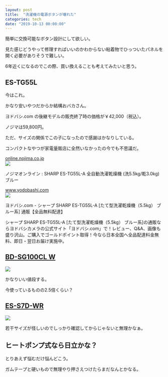 ```yaml
---
layout: post
title:  "洗濯機の電源ボタンが壊れた"
categories: tech
date: "2019-10-13 00:00:00"
---
```


簡単に交換可能なボタン設計にして欲しい。

見た感じどうやって修理すればいいのかわからない粘着物でひっついたパネルを開く必要がありそうで難しい。

6年近くになるのでこの際、買い換えることも考えてみたいと思う。

## ES-TG55L

今はこれ。

かなり安いやつだからか結構おバカさん。

ヨドバシ.com の後継モデルの販売終了時の価格が￥42,000（税込）。

ノジマは59,800円。

ただ、サイズの関係でこの子になったので感謝はかなりしている。

コンパクトなやつが家電量販店に全然いなかったの今でも不思議だ。


<div class="card">
  <a href="https://online.nojima.co.jp/4974019696256/1/cd/"></a>
  <div class="card__header">
    <a href="https://online.nojima.co.jp/4974019696256/1/cd/">online.nojima.co.jp</a>
  </div>
  <div class="card__image">
    <img src="https://online.nojima.co.jp/img/commodity/shop/1/commodity/4974019696256.jpg">
  </div>
  <div class="card__title">
    <p>ノジマオンライン : SHARP ES-TG55L-A 全自動洗濯乾燥機 (洗5.5kg/乾3.0kg) ブルー</p>
  </div>
  <div class="card__description">
    <p></p>
  </div>
</div>


<div class="card">
  <a href="https://www.yodobashi.com/product/100000001001315218/"></a>
  <div class="card__header">
    <a href="https://www.yodobashi.com/product/100000001001315218/">www.yodobashi.com</a>
  </div>
  <div class="card__image">
    <img src="https://image.yodobashi.com/product/100/000/001/001/315/218/100000001001315218_10203.jpg">
  </div>
  <div class="card__title">
    <p>ヨドバシ.com - シャープ SHARP ES-TG55L-A [たて型洗濯乾燥機（5.5kg） ブルー系] 通販【全品無料配達】</p>
  </div>
  <div class="card__description">
    <p>シャープ SHARP ES-TG55L-A [たて型洗濯乾燥機（5.5kg） ブルー系]の通販ならヨドバシカメラの公式サイト「ヨドバシ.com」で！レビュー、Q&A、画像も盛り沢山。ご購入でゴールドポイント取得！今なら日本全国へ全品配達料金無料、即日・翌日お届け実施中。</p>
  </div>
</div>


## [BD-SG100CL W](https://www.amazon.co.jp/dp/B07GXDM85B/ref=as_li_ss_tl?SubscriptionId=0571BBGTQZ5YYPEDSY02&ascsub&me=AN1VRQENFRJN5&linkCode=sl1&tag=infirmaria112-22&linkId=1f43c028794b58e52cf8478c636cec2a&language=ja_JP)

<div class="amazon">
<a href="https://www.amazon.co.jp/dp/B07GXDM85B/ref=as_li_ss_il?SubscriptionId=0571BBGTQZ5YYPEDSY02&ascsub&me=AN1VRQENFRJN5&linkCode=li3&tag=infirmaria112-22&linkId=5ecbaf0499b67be54600ebea96fc86b6&language=ja_JP" target="_blank"><img border="0" src="//ws-fe.amazon-adsystem.com/widgets/q?_encoding=UTF8&ASIN=B07GXDM85B&Format=_SL250_&ID=AsinImage&MarketPlace=JP&ServiceVersion=20070822&WS=1&tag=infirmaria112-22&language=ja_JP" ></a><img src="https://ir-jp.amazon-adsystem.com/e/ir?t=infirmaria112-22&language=ja_JP&l=li3&o=9&a=B07GXDM85B" width="1" height="1" border="0" alt="" style="border:none !important; margin:0px !important;" />
</div>

かなりいい値段する。

今使っているものの2.5倍くらい？

## [ES-S7D-WR](https://www.amazon.co.jp/%E3%82%B7%E3%83%A3%E3%83%BC%E3%83%97-SHARP-%E3%83%92%E3%83%BC%E3%82%BF%E3%83%BC%E3%82%BB%E3%83%B3%E3%82%B5%E3%83%BC%E4%B9%BE%E7%87%A5-DD%E3%82%A4%E3%83%B3%E3%83%90%E3%83%BC%E3%82%BF%E3%83%BC%E6%90%AD%E8%BC%89-ES-S7D-WR/dp/B07NRZP5QH/ref=as_li_ss_tl?__mk_ja_JP=%E3%82%AB%E3%82%BF%E3%82%AB%E3%83%8A&keywords=%E6%B4%97%E6%BF%AF%E6%A9%9F+%E3%82%B3%E3%83%B3%E3%83%91%E3%82%AF%E3%83%88&qid=1569802293&s=gateway&sr=8-28&linkCode=sl1&tag=infirmaria112-22&linkId=807a4e42ccf15afdfbcb8d4e87a93627&language=ja_JP)

<div class="amazon">
<a href="https://www.amazon.co.jp/%E3%82%B7%E3%83%A3%E3%83%BC%E3%83%97-SHARP-%E3%83%92%E3%83%BC%E3%82%BF%E3%83%BC%E3%82%BB%E3%83%B3%E3%82%B5%E3%83%BC%E4%B9%BE%E7%87%A5-DD%E3%82%A4%E3%83%B3%E3%83%90%E3%83%BC%E3%82%BF%E3%83%BC%E6%90%AD%E8%BC%89-ES-S7D-WR/dp/B07NRZP5QH/ref=as_li_ss_il?__mk_ja_JP=%E3%82%AB%E3%82%BF%E3%82%AB%E3%83%8A&keywords=%E6%B4%97%E6%BF%AF%E6%A9%9F+%E3%82%B3%E3%83%B3%E3%83%91%E3%82%AF%E3%83%88&qid=1569802293&s=gateway&sr=8-28&linkCode=li2&tag=infirmaria112-22&linkId=e0ebb276179e0a78ef182ab725aaec66&language=ja_JP" target="_blank"><img border="0" src="//ws-fe.amazon-adsystem.com/widgets/q?_encoding=UTF8&ASIN=B07NRZP5QH&Format=_SL160_&ID=AsinImage&MarketPlace=JP&ServiceVersion=20070822&WS=1&tag=infirmaria112-22&language=ja_JP" ></a><img src="https://ir-jp.amazon-adsystem.com/e/ir?t=infirmaria112-22&language=ja_JP&l=li2&o=9&a=B07NRZP5QH" width="1" height="1" border="0" alt="" style="border:none !important; margin:0px !important;" />
</div>

若干サイズが怪しいのでしっかり確認してからじゃないと無理かなぁ。

## ヒートポンプ式なら日立かな？

とりあえず悩むだけ悩んどこう。

ガムテープと硬いもので無理やり押さえつけたらまだなんとかなる。
